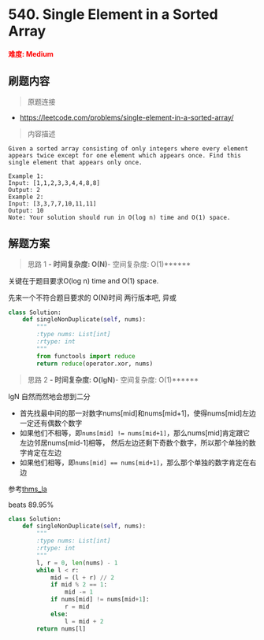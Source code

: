 # 540. Single Element in a Sorted Array

**<font color=red>难度: Medium</font>**

## 刷题内容

> 原题连接

* https://leetcode.com/problems/single-element-in-a-sorted-array/

> 内容描述

```
Given a sorted array consisting of only integers where every element appears twice except for one element which appears once. Find this single element that appears only once.

Example 1:
Input: [1,1,2,3,3,4,4,8,8]
Output: 2
Example 2:
Input: [3,3,7,7,10,11,11]
Output: 10
Note: Your solution should run in O(log n) time and O(1) space.
```

## 解题方案

> 思路 1
******- 时间复杂度: O(N)******- 空间复杂度: O(1)******

关键在于题目要求O(log n) time and O(1) space.

先来一个不符合题目要求的 O(N)时间 两行版本吧, 异或

```python
class Solution:
    def singleNonDuplicate(self, nums):
        """
        :type nums: List[int]
        :rtype: int
        """
        from functools import reduce
        return reduce(operator.xor, nums)
```


> 思路 2
******- 时间复杂度: O(lgN)******- 空间复杂度: O(1)******

lgN 自然而然地会想到二分

- 首先找最中间的那一对数字nums[mid]和nums[mid+1]，使得nums[mid]左边一定还有偶数个数字
- 如果他们不相等，即```nums[mid] != nums[mid+1]```，那么nums[mid]肯定跟它左边邻居nums[mid-1]相等，
然后左边还剩下奇数个数字，所以那个单独的数字肯定在左边
- 如果他们相等，即```nums[mid] == nums[mid+1]```，那么那个单独的数字肯定在右边

参考[thms_la](https://leetcode.com/problems/single-element-in-a-sorted-array/discuss/100754/Java-Binary-Search-short-(7l)-O(log(n))-w-explanations)


beats 89.95%


```python
class Solution:
    def singleNonDuplicate(self, nums):
        """
        :type nums: List[int]
        :rtype: int
        """
        l, r = 0, len(nums) - 1
        while l < r:
            mid = (l + r) // 2
            if mid % 2 == 1:
                mid -= 1
            if nums[mid] != nums[mid+1]:
                r = mid
            else:
                l = mid + 2
        return nums[l]
```


























